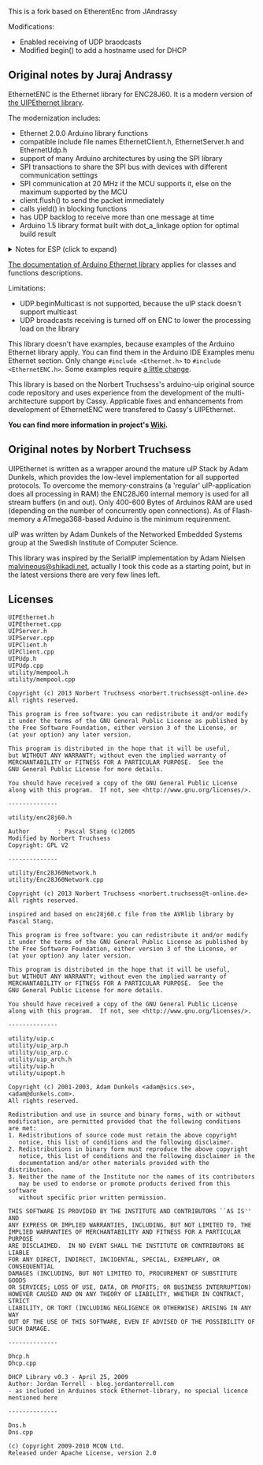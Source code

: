 This is a fork based on EtherentEnc from JAndrassy

Modifications:
* Enabled receiving of UDP braodcasts
* Modified begin() to add a hostname used for DHCP

## Original notes by Juraj Andrassy

EthernetENC is the Ethernet library for ENC28J60. It is a modern version of [the UIPEthernet library](https://github.com/jandrassy/EthernetENC/wiki/UIPEthernet).

The modernization includes:
* Ethernet 2.0.0 Arduino library functions
* compatible include file names EthernetClient.h, EthernetServer.h and EthernetUdp.h 
* support of many Arduino architectures by using the SPI library
* SPI transactions to share the SPI bus with devices with different communication settings
* SPI communication at 20 MHz if the MCU supports it, else on the maximum supported by the MCU
* client.flush() to send the packet immediately
* calls yield() in blocking functions 
* has UDP backlog to receive more than one message at time
* Arduino 1.5 library format built with dot_a_linkage option  for optimal build result

<details>
  <summary>Notes for ESP (click to expand)</summary>
  
* *For esp8266 Arduino there is a much better option for enc28j60 than using this library. Use the lwIP_enc28j60 library bundled with esp8266 Arduino boards support package 3. (There is also a lwIP_w5500 and lwIP_w5100 library.)* 
* *For ESP32 it is better than using a MAC layer module like the enc28j60 to use a PHY layer LAN module like LAN8720 supported by the ESP32 MAC peripheral and the Arduino boards support package.* 
</details>

[The documentation of Arduino Ethernet library](https://www.arduino.cc/en/Reference/Ethernet) applies for classes and functions descriptions.

Limitations:
* UDP.beginMulticast is not supported, because the uIP stack doesn't support multicast
* UDP broadcasts receiving is turned off on ENC to lower the processing load on the library

This library doesn't have examples, because examples of the Arduino Ethernet library apply. You can find them in the Arduino IDE Examples menu Ethernet section. Only change `#include <Ethernet.h>` to `#include <EthernetENC.h>`. Some examples require [a little change](https://github.com/jandrassy/EthernetENC/wiki/Examples).

This library is based on the Norbert Truchsess's arduino-uip original source code repository and uses experience from the development of the multi-architecture support by Cassy. Applicable fixes and enhancements from development of EthernetENC were transfered to Cassy's UIPEthernet.

**You can find more information in project's [Wiki](https://github.com/jandrassy/EthernetENC/wiki).**

## Original notes by Norbert Truchsess

UIPEthernet is written as a wrapper around the mature uIP Stack by Adam Dunkels, which provides the low-level implementation for all supported protocols. To overcome the memory-constrains (a 'regular' uIP-application does all processing in RAM) the ENC28J60 internal memory is used for all stream buffers (in and out). Only 400-600 Bytes of Arduinos RAM are used (depending on the number of concurrently open connections). As of Flash-memory a ATmega368-based Arduino is the minimum requirenment.

uIP was written by Adam Dunkels of the Networked Embedded Systems group at the Swedish Institute of Computer Science.

This library was inspired by the SerialIP implementation by Adam Nielsen <malvineous@shikadi.net>, actually I took this code as a starting point, but in the latest versions there are very few lines left.

 
## Licenses
```
UIPEthernet.h
UIPEthernet.cpp
UIPServer.h
UIPServer.cpp
UIPClient.h
UIPClient.cpp
UIPUdp.h
UIPUdp.cpp
utility/mempool.h
utility/mempool.cpp

Copyright (c) 2013 Norbert Truchsess <norbert.truchsess@t-online.de>
All rights reserved.

This program is free software: you can redistribute it and/or modify
it under the terms of the GNU General Public License as published by
the Free Software Foundation, either version 3 of the License, or
(at your option) any later version.

This program is distributed in the hope that it will be useful,
but WITHOUT ANY WARRANTY; without even the implied warranty of
MERCHANTABILITY or FITNESS FOR A PARTICULAR PURPOSE.  See the
GNU General Public License for more details.

You should have received a copy of the GNU General Public License
along with this program.  If not, see <http://www.gnu.org/licenses/>.

--------------

utility/enc28j60.h

Author        : Pascal Stang (c)2005
Modified by Norbert Truchsess
Copyright: GPL V2

--------------

utility/Enc28J60Network.h
utility/Enc28J60Network.cpp

Copyright (c) 2013 Norbert Truchsess <norbert.truchsess@t-online.de>
All rights reserved.

inspired and based on enc28j60.c file from the AVRlib library by Pascal Stang.

This program is free software: you can redistribute it and/or modify
it under the terms of the GNU General Public License as published by
the Free Software Foundation, either version 3 of the License, or
(at your option) any later version.

This program is distributed in the hope that it will be useful,
but WITHOUT ANY WARRANTY; without even the implied warranty of
MERCHANTABILITY or FITNESS FOR A PARTICULAR PURPOSE.  See the
GNU General Public License for more details.

You should have received a copy of the GNU General Public License
along with this program.  If not, see <http://www.gnu.org/licenses/>.

--------------

utility/uip.c
utility/uip_arp.h
utility/uip_arp.c
utility/uip_arch.h
utility/uip.h
utility/uipopt.h

Copyright (c) 2001-2003, Adam Dunkels <adam@sics.se>, <adam@dunkels.com>.
All rights reserved.

Redistribution and use in source and binary forms, with or without
modification, are permitted provided that the following conditions
are met:
1. Redistributions of source code must retain the above copyright
   notice, this list of conditions and the following disclaimer.
2. Redistributions in binary form must reproduce the above copyright
   notice, this list of conditions and the following disclaimer in the
   documentation and/or other materials provided with the distribution.
3. Neither the name of the Institute nor the names of its contributors
   may be used to endorse or promote products derived from this software
   without specific prior written permission.

THIS SOFTWARE IS PROVIDED BY THE INSTITUTE AND CONTRIBUTORS ``AS IS'' AND
ANY EXPRESS OR IMPLIED WARRANTIES, INCLUDING, BUT NOT LIMITED TO, THE
IMPLIED WARRANTIES OF MERCHANTABILITY AND FITNESS FOR A PARTICULAR PURPOSE
ARE DISCLAIMED.  IN NO EVENT SHALL THE INSTITUTE OR CONTRIBUTORS BE LIABLE
FOR ANY DIRECT, INDIRECT, INCIDENTAL, SPECIAL, EXEMPLARY, OR CONSEQUENTIAL
DAMAGES (INCLUDING, BUT NOT LIMITED TO, PROCUREMENT OF SUBSTITUTE GOODS
OR SERVICES; LOSS OF USE, DATA, OR PROFITS; OR BUSINESS INTERRUPTION)
HOWEVER CAUSED AND ON ANY THEORY OF LIABILITY, WHETHER IN CONTRACT, STRICT
LIABILITY, OR TORT (INCLUDING NEGLIGENCE OR OTHERWISE) ARISING IN ANY WAY
OUT OF THE USE OF THIS SOFTWARE, EVEN IF ADVISED OF THE POSSIBILITY OF
SUCH DAMAGE.

--------------

Dhcp.h
Dhcp.cpp

DHCP Library v0.3 - April 25, 2009
Author: Jordan Terrell - blog.jordanterrell.com
- as included in Arduinos stock Ethernet-library, no special licence mentioned here

--------------

Dns.h
Dns.cpp

(c) Copyright 2009-2010 MCQN Ltd.
Released under Apache License, version 2.0

```